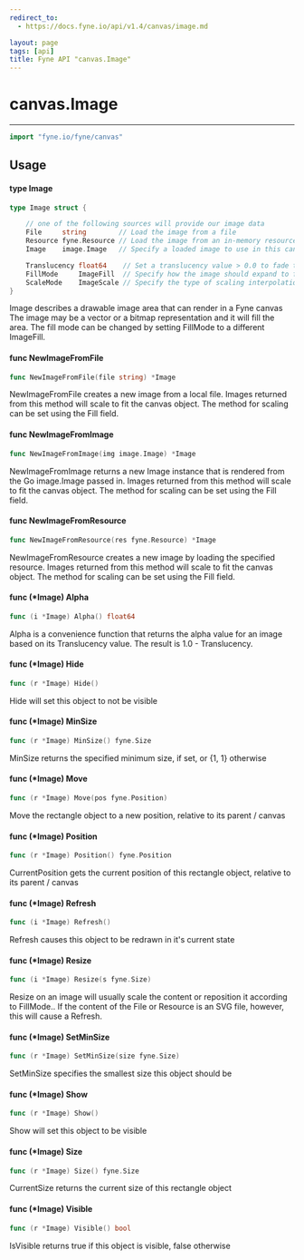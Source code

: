 ```yaml
---
redirect_to:
  - https://docs.fyne.io/api/v1.4/canvas/image.md

layout: page
tags: [api]
title: Fyne API "canvas.Image"
---
```



# canvas.Image
---
```go
import "fyne.io/fyne/canvas"
```

## Usage

#### type Image

```go
type Image struct {

	// one of the following sources will provide our image data
	File     string        // Load the image from a file
	Resource fyne.Resource // Load the image from an in-memory resource
	Image    image.Image   // Specify a loaded image to use in this canvas object

	Translucency float64    // Set a translucency value > 0.0 to fade the image
	FillMode     ImageFill  // Specify how the image should expand to fill or fit the available space
	ScaleMode    ImageScale // Specify the type of scaling interpolation applied to the image
}
```

Image describes a drawable image area that can render in a Fyne canvas The image may be a vector or a bitmap representation and it will fill the area. The fill mode can be changed by setting FillMode to a different ImageFill.

#### func  NewImageFromFile

```go
func NewImageFromFile(file string) *Image
```
NewImageFromFile creates a new image from a local file. Images returned from this method will scale to fit the canvas object. The method for scaling can be set using the Fill field.

#### func  NewImageFromImage

```go
func NewImageFromImage(img image.Image) *Image
```
NewImageFromImage returns a new Image instance that is rendered from the Go image.Image passed in. Images returned from this method will scale to fit the canvas object. The method for scaling can be set using the Fill field.

#### func  NewImageFromResource

```go
func NewImageFromResource(res fyne.Resource) *Image
```
NewImageFromResource creates a new image by loading the specified resource. Images returned from this method will scale to fit the canvas object. The method for scaling can be set using the Fill field.

#### func (*Image) Alpha

```go
func (i *Image) Alpha() float64
```
Alpha is a convenience function that returns the alpha value for an image based on its Translucency value. The result is 1.0 - Translucency.

#### func (*Image) Hide

```go
func (r *Image) Hide()
```
Hide will set this object to not be visible

#### func (*Image) MinSize

```go
func (r *Image) MinSize() fyne.Size
```
MinSize returns the specified minimum size, if set, or {1, 1} otherwise

#### func (*Image) Move

```go
func (r *Image) Move(pos fyne.Position)
```
Move the rectangle object to a new position, relative to its parent / canvas

#### func (*Image) Position

```go
func (r *Image) Position() fyne.Position
```
CurrentPosition gets the current position of this rectangle object, relative to its parent / canvas

#### func (*Image) Refresh

```go
func (i *Image) Refresh()
```
Refresh causes this object to be redrawn in it's current state

#### func (*Image) Resize

```go
func (i *Image) Resize(s fyne.Size)
```
Resize on an image will usually scale the content or reposition it according to FillMode.. If the content of the File or Resource is an SVG file, however, this will cause a Refresh.

#### func (*Image) SetMinSize

```go
func (r *Image) SetMinSize(size fyne.Size)
```
SetMinSize specifies the smallest size this object should be

#### func (*Image) Show

```go
func (r *Image) Show()
```
Show will set this object to be visible

#### func (*Image) Size

```go
func (r *Image) Size() fyne.Size
```
CurrentSize returns the current size of this rectangle object

#### func (*Image) Visible

```go
func (r *Image) Visible() bool
```
IsVisible returns true if this object is visible, false otherwise
